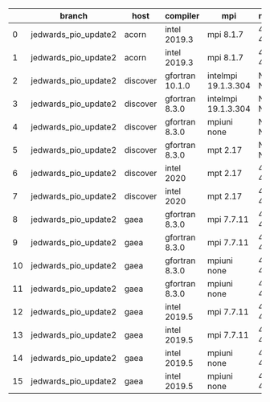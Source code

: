 |    | branch               | host     | compiler        | mpi                 | netcdf      | o_g   | os     | build   | u_pass   | u_fail   | s_pass   | s_fail   | e_pass   | e_fail   | nuopc_pass   | nuopc_fail   | artifacts_hash                                                                                                                                                                 | modified                   |
|----|----------------------|----------|-----------------|---------------------|-------------|-------|--------|---------|----------|----------|----------|----------|----------|----------|--------------|--------------|--------------------------------------------------------------------------------------------------------------------------------------------------------------------------------|----------------------------|
|  0 | jedwards_pio_update2 | acorn    | intel 2019.3    | mpi 8.1.7           | 4.7.4 4.5.3 | O     | Unicos | pass    | 13647    | 0        | 49       | 0        | 80       | 0        | 50           | 0            | [artifacts](https://github.com/esmf-org/esmf-test-artifacts/tree/34891076ba96c4da22da1efb8147e32aec9bae75/jedwards_pio_update2/acorn/intel/2019.3/O/mpi/8.1.7)                 | 2022-03-15 06:08:49.811653 |
|  1 | jedwards_pio_update2 | acorn    | intel 2019.3    | mpi 8.1.7           | 4.7.4 4.5.3 | g     | Unicos | pass    | 13647    | 0        | 49       | 0        | 80       | 0        | 50           | 0            | [artifacts](https://github.com/esmf-org/esmf-test-artifacts/tree/a80bb5da6a6a793912a2feaba1f24e8265900fa4/jedwards_pio_update2/acorn/intel/2019.3/g/mpi/8.1.7)                 | 2022-03-15 06:08:49.811625 |
|  2 | jedwards_pio_update2 | discover | gfortran 10.1.0 | intelmpi 19.1.3.304 | N/A N/A     | O     | Linux  | pass    | pending  | pending  | pending  | pending  | pending  | pending  | pending      | pending      | [artifacts](https://github.com/esmf-org/esmf-test-artifacts/tree/ea6a0f94b523e756dabdce2181d6cb7560e5761f/jedwards_pio_update2/discover/gfortran/10.1.0/O/intelmpi/19.1.3.304) | 2022-03-15 05:13:05.589104 |
|  3 | jedwards_pio_update2 | discover | gfortran 8.3.0  | intelmpi 19.1.3.304 | N/A N/A     | O     | Linux  | pass    | pending  | pending  | pending  | pending  | pending  | pending  | pending      | pending      | [artifacts](https://github.com/esmf-org/esmf-test-artifacts/tree/ad578c78f96888e8739f50a6fb081e068db3075c/jedwards_pio_update2/discover/gfortran/8.3.0/O/intelmpi/19.1.3.304)  | 2022-03-15 05:13:05.589071 |
|  4 | jedwards_pio_update2 | discover | gfortran 8.3.0  | mpiuni none         | N/A N/A     | O     | Linux  | pass    | pending  | pending  | pending  | pending  | pending  | pending  | pending      | pending      | [artifacts](https://github.com/esmf-org/esmf-test-artifacts/tree/b6bf6b70bf56d142872390fc5c54c615161b0756/jedwards_pio_update2/discover/gfortran/8.3.0/O/mpiuni/none)          | 2022-03-15 05:13:05.589118 |
|  5 | jedwards_pio_update2 | discover | gfortran 8.3.0  | mpt 2.17            | N/A N/A     | O     | Linux  | pass    | pending  | pending  | pending  | pending  | pending  | pending  | pending      | pending      | [artifacts](https://github.com/esmf-org/esmf-test-artifacts/tree/e9dda10f835b2e10a69ab7807b18026bacd6e799/jedwards_pio_update2/discover/gfortran/8.3.0/O/mpt/2.17)             | 2022-03-15 05:13:05.589097 |
|  6 | jedwards_pio_update2 | discover | intel 2020      | mpt 2.17            | 4.8.0 4.5.4 | O     | Linux  | fail    | fail     | fail     | fail     | fail     | fail     | fail     | fail         | fail         | [artifacts](https://github.com/esmf-org/esmf-test-artifacts/tree/ad43700b628a9a919bba189b2b1b575a90a77585/jedwards_pio_update2/discover/intel/2020/O/mpt/2.17)                 | 2022-03-15 05:13:05.589113 |
|  7 | jedwards_pio_update2 | discover | intel 2020      | mpt 2.17            | 4.8.0 4.5.4 | g     | Linux  | fail    | fail     | fail     | fail     | fail     | fail     | fail     | fail         | fail         | [artifacts](https://github.com/esmf-org/esmf-test-artifacts/tree/ea68c89acaabffb7a1aa4ef3b1f7bafe5dcd3be5/jedwards_pio_update2/discover/intel/2020/g/mpt/2.17)                 | 2022-03-15 05:13:05.589108 |
|  8 | jedwards_pio_update2 | gaea     | gfortran 8.3.0  | mpi 7.7.11          | 4.6.3 4.4.5 | O     | Unicos | pass    | pending  | pending  | pending  | pending  | pending  | pending  | pending      | pending      | [artifacts](https://github.com/esmf-org/esmf-test-artifacts/tree/db617f12e60c3234755c37f640fe8c80fb80bc74/jedwards_pio_update2/gaea/gfortran/8.3.0/O/mpi/7.7.11)               | 2022-03-15 05:14:29.090770 |
|  9 | jedwards_pio_update2 | gaea     | gfortran 8.3.0  | mpi 7.7.11          | 4.6.3 4.4.5 | g     | Unicos | pass    | pending  | pending  | pending  | pending  | pending  | pending  | pending      | pending      | [artifacts](https://github.com/esmf-org/esmf-test-artifacts/tree/4c7c11fcb6f5fa14b8e382189f6b56392cd2691a/jedwards_pio_update2/gaea/gfortran/8.3.0/g/mpi/7.7.11)               | 2022-03-15 05:14:29.090762 |
| 10 | jedwards_pio_update2 | gaea     | gfortran 8.3.0  | mpiuni none         | 4.6.3 4.4.5 | O     | Unicos | pass    | pending  | pending  | pending  | pending  | pending  | pending  | pending      | pending      | [artifacts](https://github.com/esmf-org/esmf-test-artifacts/tree/140e002e49cf1b11029bb072a365749b86a1cfe1/jedwards_pio_update2/gaea/gfortran/8.3.0/O/mpiuni/none)              | 2022-03-15 05:14:29.090766 |
| 11 | jedwards_pio_update2 | gaea     | gfortran 8.3.0  | mpiuni none         | 4.6.3 4.4.5 | g     | Unicos | pass    | pending  | pending  | pending  | pending  | pending  | pending  | pending      | pending      | [artifacts](https://github.com/esmf-org/esmf-test-artifacts/tree/f0636976bc282f1b4372b8c29f6c8337d6336db1/jedwards_pio_update2/gaea/gfortran/8.3.0/g/mpiuni/none)              | 2022-03-15 05:14:29.090775 |
| 12 | jedwards_pio_update2 | gaea     | intel 2019.5    | mpi 7.7.11          | 4.6.3 4.4.5 | O     | Unicos | pass    | pending  | pending  | pending  | pending  | pending  | pending  | pending      | pending      | [artifacts](https://github.com/esmf-org/esmf-test-artifacts/tree/9ed7ff2d7c223b8502ccb9b365d4217127dc3013/jedwards_pio_update2/gaea/intel/2019.5/O/mpi/7.7.11)                 | 2022-03-15 05:14:29.090746 |
| 13 | jedwards_pio_update2 | gaea     | intel 2019.5    | mpi 7.7.11          | 4.6.3 4.4.5 | g     | Unicos | pass    | pending  | pending  | pending  | pending  | pending  | pending  | pending      | pending      | [artifacts](https://github.com/esmf-org/esmf-test-artifacts/tree/e222fa0592450debc31b453e042a017b75083f16/jedwards_pio_update2/gaea/intel/2019.5/g/mpi/7.7.11)                 | 2022-03-15 05:14:29.090752 |
| 14 | jedwards_pio_update2 | gaea     | intel 2019.5    | mpiuni none         | 4.6.3 4.4.5 | O     | Unicos | pass    | pending  | pending  | pending  | pending  | pending  | pending  | pending      | pending      | [artifacts](https://github.com/esmf-org/esmf-test-artifacts/tree/adf4b9727f5edaefd8c3696ef4c5c67e7b3818d0/jedwards_pio_update2/gaea/intel/2019.5/O/mpiuni/none)                | 2022-03-15 05:14:29.090722 |
| 15 | jedwards_pio_update2 | gaea     | intel 2019.5    | mpiuni none         | 4.6.3 4.4.5 | g     | Unicos | pass    | pending  | pending  | pending  | pending  | pending  | pending  | pending      | pending      | [artifacts](https://github.com/esmf-org/esmf-test-artifacts/tree/16d4262ef8359df1c5501ce95664e400322d999d/jedwards_pio_update2/gaea/intel/2019.5/g/mpiuni/none)                | 2022-03-15 05:14:29.090757 |